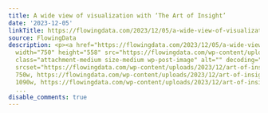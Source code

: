 ```yaml
---
title: A wide view of visualization with ‘The Art of Insight’
date: '2023-12-05'
linkTitle: https://flowingdata.com/2023/12/05/a-wide-view-of-visualization-with-the-art-of-insight/
source: FlowingData
description: <p><a href="https://flowingdata.com/2023/12/05/a-wide-view-of-visualization-with-the-art-of-insight/"><img
  width="750" height="558" src="https://flowingdata.com/wp-content/uploads/2023/12/art-of-insight-by-cairo-750x558.png"
  class="attachment-medium size-medium wp-post-image" alt="" decoding="async" fetchpriority="high"
  srcset="https://flowingdata.com/wp-content/uploads/2023/12/art-of-insight-by-cairo-750x558.png
  750w, https://flowingdata.com/wp-content/uploads/2023/12/art-of-insight-by-cairo-1090x810.png
  1090w, https://flowingdata.com/wp-content/uploads/2023/12/art-of-insight-by-cairo-210x156
  ...
disable_comments: true
---
```

<p><a href="https://flowingdata.com/2023/12/05/a-wide-view-of-visualization-with-the-art-of-insight/"><img width="750" height="558" src="https://flowingdata.com/wp-content/uploads/2023/12/art-of-insight-by-cairo-750x558.png" class="attachment-medium size-medium wp-post-image" alt="" decoding="async" fetchpriority="high" srcset="https://flowingdata.com/wp-content/uploads/2023/12/art-of-insight-by-cairo-750x558.png 750w, https://flowingdata.com/wp-content/uploads/2023/12/art-of-insight-by-cairo-1090x810.png 1090w, https://flowingdata.com/wp-content/uploads/2023/12/art-of-insight-by-cairo-210x156 ...